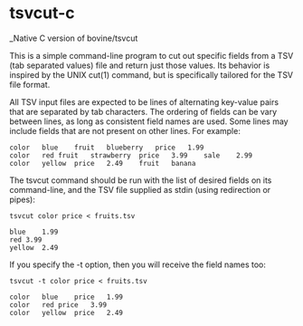 # tsvcut-c

_Native C version of bovine/tsvcut

This is a simple command-line program to cut out specific fields from
a TSV (tab separated values) file and return just those values.  Its
behavior is inspired by the UNIX cut(1) command, but is specifically
tailored for the TSV file format.

All TSV input files are expected to be lines of alternating
key-value pairs that are separated by tab characters.  The ordering of
fields can be vary between lines, as long as consistent field names
are used.  Some lines may include fields that are not present on other
lines.  For example:

````
color	blue	fruit	blueberry	price	1.99
color	red	fruit	strawberry	price	3.99	sale	2.99
color	yellow	price	2.49	fruit	banana
````

The tsvcut command should be run with the list of desired fields on
its command-line, and the TSV file supplied as stdin (using
redirection or pipes):

    tsvcut color price < fruits.tsv

    blue	1.99
    red	3.99
    yellow	2.49

If you specify the -t option, then you will receive the field names too:

    tsvcut -t color price < fruits.tsv

    color	blue	price	1.99
    color	red	price	3.99
    color	yellow	price	2.49
